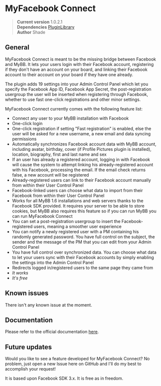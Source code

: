 MyFacebook Connect
===============================

> **Current version** 1.0.2.1  
> **Dependencies** [PluginLibrary][1]  
> **Author** Shade  

General
-------

MyFacebook Connect is meant to be the missing bridge between Facebook and MyBB. It lets your users login with their Facebook account, registering if they don't have an account on your board, and linking their Facebook account to their account on your board if they have one already.

The plugin adds 19 settings into your Admin Control Panel which let you specify the Facebook App ID, Facebook App Secret, the post-registration usergroup the user will be inserted when registering through Facebook, whether to use fast one-click registrations and other minor settings.

MyFacebook Connect currently comes with the following feature list:

* Connect any user to your MyBB installation with Facebook
* One-click login
* One-click registration if setting "Fast registration" is enabled, else the user will be asked for a new username, a new email and data syncing permissions
* Automatically synchronizes Facebook account data with MyBB account, including avatar, birthday, cover (if Profile Pictures plugin is installed), location, biography, first and last name and sex
* If an user has already a registered account, logging in with Facebook will cause the system to attempt linking his already-registered account with his Facebook, processing the email. If the email check returns false, a new account will be registered
* Already-registered users can link to their Facebook account manually from within their User Control Panel
* Facebook-linked users can choose what data to import from their Facebook from within their User Control Panel
* Works for all MyBB 1.6 installations and web servers thanks to the Facebook SDK provided. It requires your server to be able to store cookies, but MyBB also requires this feature so if you can run MyBB you can run MyFacebook Connect
* You can set a post-registration usergroup to insert the Facebook-registered users, meaning a smoother user experience
* You can notify a newly registered user with a PM containing his randomly generated password. You have full control on the subject, the sender and the message of the PM that you can edit from your Admin Control Panel
* You have full control over synchronized data. You can choose what data to let your users sync with their Facebook accounts by simply enabling the settings into the Admin Control Panel
* Redirects logged in/registered users to the same page they came from
* *It works*
* *It's free*

Known issues
------------

There isn't any known issue at the moment.

Documentation
-------------

Please refer to the official documentation [here][2].

Future updates
-------------

Would you like to see a feature developed for MyFacebook Connect? No problem, just open a new Issue here on GitHub and I'll do my best to accomplish your request!

It is based upon Facebook SDK 3.x. It is free as in freedom.

[1]: http://mods.mybb.com/view/PluginLibrary
[2]: http://github.com/Shade-/MyFacebook-Connect/wiki
